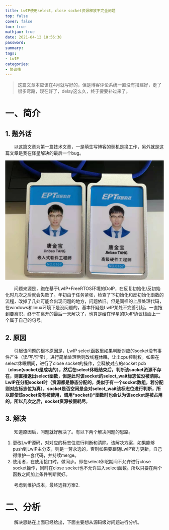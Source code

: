 ```yaml
---
title: LwIP使用select，close socket资源释放不完全问题
top: false
cover: false
toc: true
mathjax: true
date: 2021-04-12 18:56:38
password:
summary:
tags:
- LwIP
categories:
- 协议栈
---
```


> 这篇文章本应该在4月就写好的，但是博客评论系统一直没有搭建好，走了很多弯路，现在好了，delay这么久，终于要要补过来了。


# 一、简介
## 1. 题外话
&emsp;&emsp;以这篇文章为第一篇技术文章，一是萌生写博客的契机是换工作，另外就是这篇文章是我在怿星解决的最后一个bug。

![](/medias/lwip-close-socket-select/jinbao-ept.jpg)

&emsp;&emsp;问题来源是，跑在基于LwIP+FreeRTOS环境的DoIP，在反复初始化/反初始化时几次之后就会失败了。年初由于任务紧张，检查了下初始化和反初始化函数的流程，改掉了几处可能会出现问题的地方，问题依旧。但是同样的上层处理代码，在windows和linux环境下是没问题的，基本怀疑是LwIP某处不完善引起。一直拖到要离职，终于在离开的最后一天解决了，也算是给在怿星的DoIP协议栈画上一个属于自己的句号。

## 2. 原因
&emsp;&emsp;引起该问题的根本原因是，LwIP select函数里如果判断对应的socket没有事件产生（读/写/异常），进行简单处理后则改线程休眠，让出cpu控制权。如果在select休眠期间，进行了close socket的操作，会释放对应的socket pcb（**close(socket)**是成功的），然后在select休眠结束后，判断该socket资源不存在，则直接退出select函数，**但是**此时该socket的select_wait标志位没被清除。LwIP在分配socket时（资源都是静态分配的，类似于有一个socket数组，若分配则对应标志位为真），socket是否空闲是会对select_wait该标志位进行判断，所以即使该socket没有被使用，调用*socket()*函数时也会认为该socket是被占用的，所以几次之后，socket资源被**假耗尽**。

## 3. 解决
&emsp;&emsp;知道原因后，问题就好解决了。有以下两个解决问题的思路。
1. 更改LwIP源码，对对应的标志位进行判断和清除。该解决方案，如果能够push到LwIP主分支，则是一劳永逸的，否则如果要跟随LwIP官方更新，自己得维护一套代码，并持续merge。
2. 使用者，在使用接口时，做同步。即在select休眠期间不允许进行close socket操作，同时在close socket也不允许进入select函数。所以只要在两个函数之间加上条件判断就好。

&emsp;&emsp;考虑到维护成本，最终选择方案2.


# 二、分析
&emsp;&emsp;解决思路在上面已经给出，下面主要想从源码级对问题进行分析。



